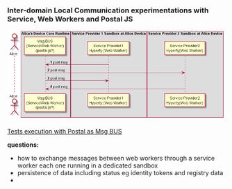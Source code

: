 ### Inter-domain Local Communication experimentations with Service, Web Workers and Postal JS

<!--
@startuml "interdomain-local-communication.png"

autonumber

!define SHOW_RuntimeA

!define SHOW_SP1SandboxAtRuntimeA
!define SHOW_ServiceProvider1HypertyAtRuntimeA

!define SHOW_CoreRuntimeA
!define SHOW_MsgBUSAtRuntimeA

!define SHOW_SP2SandboxAtRuntimeA
!define SHOW_ServiceProvider2HypertyAtRuntimeA


!include ../test_objects.plantuml

SP1H@A -> BUS@A : post msg

SP2H@A <- BUS@A : post msg

SP1H@A <- BUS@A : post msg

SP2H@A -> BUS@A : post msg

@enduml
-->


![Interdomain Local Communication between Hyperties](interdomain-local-communication.png)

[Tests execution with Postal as Msg BUS](src/readme.md)


**questions:**
* how to exchange messages between web workers through a service worker each one running in a dedicated sandbox
* persistence of data including status eg identity tokens and registry data
* 
